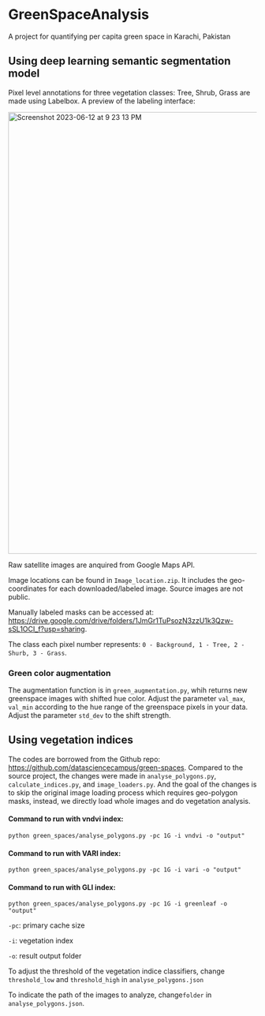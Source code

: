 # GreenSpaceAnalysis
A project for quantifying per capita green space in Karachi, Pakistan


## Using deep learning semantic segmentation model

Pixel level annotations for three vegetation classes: Tree, Shrub, Grass are made using Labelbox. A preview of the labeling interface:

<img width="896" alt="Screenshot 2023-06-12 at 9 23 13 PM" src="https://github.com/ChunaraLab/GreenSpaceAnalysis/assets/30038903/db48e5f2-c0e5-44e2-b9a4-5caad5e878ff">



Raw satellite images are anquired from Google Maps API. 

Image locations can be found in ```` Image_location.zip ````. It includes the geo-coordinates for each downloaded/labeled image. Source images are not public. 

Manually labeled masks can be accessed at: https://drive.google.com/drive/folders/1JmGr1TuPsozN3zzU1k3Qzw-sSL1OCI_f?usp=sharing. 

The class each pixel number represents:  ````0 - Background, 1 - Tree, 2 - Shurb, 3 - Grass````.


### Green color augmentation
The augmentation function is in ````green_augmentation.py````, whih returns new greenspace images with shifted hue color. Adjust the parameter ````val_max````, ````val_min```` according to the hue range of the greenspace pixels in your data. Adjust the parameter ````std_dev```` to the shift strength.


## Using vegetation indices

The codes are borrowed from the Github repo: https://github.com/datasciencecampus/green-spaces. Compared to the source project, the changes were made in ````analyse_polygons.py````, ````calculate_indices.py````, and ````image_loaders.py````. And the goal of the changes is to skip the original image loading process which requires geo-polygon masks, instead, we directly load whole images and do vegetation analysis.


#### Command to run with vndvi index: 
````python green_spaces/analyse_polygons.py -pc 1G -i vndvi -o "output"````

#### Command to run with VARI index: 
````python green_spaces/analyse_polygons.py -pc 1G -i vari -o "output"````

#### Command to run with GLI index: 
````python green_spaces/analyse_polygons.py -pc 1G -i greenleaf -o "output"````

````-pc````: primary cache size

````-i````: vegetation index

````-o````: result output folder

To adjust the threshold of the vegetation indice classifiers, change ````threshold_low```` and ````threshold_high```` in ````analyse_polygons.json````

To indicate the path of the images to analyze, change````folder```` in ````analyse_polygons.json````.



